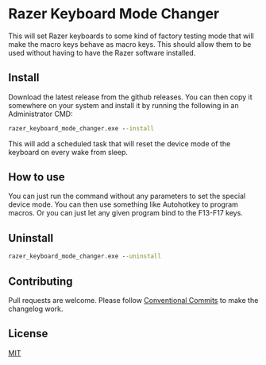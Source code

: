 # Razer Keyboard Mode Changer

This will set Razer keyboards to some kind of factory testing mode that will make the macro keys behave as macro keys. This should allow them to be used without having to have the Razer software installed.

## Install

Download the latest release from the github releases. You can then copy it somewhere on your system and install it by running the following in an Administrator CMD:

```bat
razer_keyboard_mode_changer.exe --install
```

This will add a scheduled task that will reset the device mode of the keyboard on every wake from sleep.

## How to use

You can just run the command without any parameters to set the special device mode.
You can then use something like Autohotkey to program macros. Or you can just let any given program bind to the F13-F17 keys.

## Uninstall

```bat
razer_keyboard_mode_changer.exe --uninstall
```

## Contributing

Pull requests are welcome. Please follow [Conventional Commits](https://www.conventionalcommits.org) to make the changelog work.

## License

[MIT](https://choosealicense.com/licenses/mit/)
